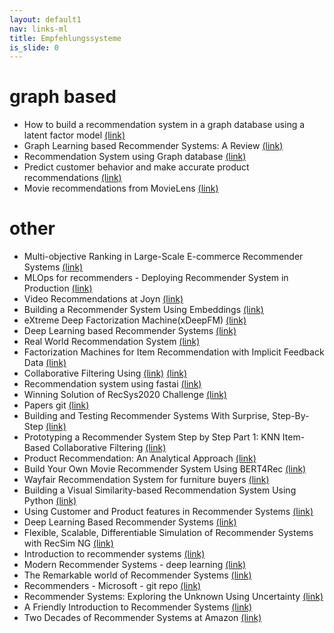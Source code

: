 ```yaml
---
layout: default1
nav: links-ml
title: Empfehlungssysteme
is_slide: 0
---
```

# graph based       
- How to build a recommendation system in a graph database using a latent factor model
[(link)](https://towardsdatascience.com/how-to-build-a-recommendation-system-in-a-graph-database-using-a-latent-factor-model-fa2d142f874)
- Graph Learning based Recommender Systems: A Review
[(link)](https://arxiv.org/abs/2105.06339)
- Recommendation System using Graph database
[(link)](https://47billion.com/blog/recommendation-system-using-graph-database/)
- Predict customer behavior and make accurate product recommendations
[(link)](https://memgraph.com/recommendation-engine)
- Movie recommendations from MovieLens
[(link)](https://playground.memgraph.com/lesson/movielens-recommendation-systems-1)

# other
- Multi-objective Ranking in Large-Scale E-commerce Recommender Systems
[(link)](https://subirverma.medium.com/multi-objective-ranking-in-large-scale-e-commerce-recommender-systems-9bab88bc00a8)
- MLOps for recommenders - Deploying Recommender System in Production
[(link)](https://ai.plainenglish.io/mlops-for-recommenders-deploying-recommender-system-in-production-8452d90d5b87)
- Video Recommendations at Joyn
[(link)](https://medium.com/tech-p7s1/video-recommendations-at-joyn-two-tower-or-not-to-tower-that-was-never-a-question-6c6f182ade7c)
- Building a Recommender System Using Embeddings
[(link)](https://drop.engineering/building-a-recommender-system-using-embeddings-de5a30e655aa)
- eXtreme Deep Factorization Machine(xDeepFM)
[(link)](https://towardsdatascience.com/extreme-deep-factorization-machine-xdeepfm-1ba180a6de78)
- Deep Learning based Recommender Systems
[(link)](https://towardsdatascience.com/deep-learning-based-recommender-systems-3d120201db7e)
- Real World Recommendation System
[(link)](https://blog.fennel.ai/p/real-world-recommendation-system?s=r)
- Factorization Machines for Item Recommendation with Implicit Feedback Data
[(link)](https://towardsdatascience.com/factorization-machines-for-item-recommendation-with-implicit-feedback-data-5655a7c749db)
- Collaborative Filtering Using 
[(link)](http://fast.ai)
[(link)](https://towardsdatascience.com/collaborative-filtering-using-fast-ai-f33cfea62812)
- Recommendation system using fastai
[(link)](https://medium.com/analytics-vidhya/collaborative-filtering-a-sincere-perspicacity-ad034113878b)
- Winning Solution of RecSys2020 Challenge
[(link)](https://medium.com/rapids-ai/winning-solution-of-recsys2020-challenge-gpu-accelerated-feature-engineering-and-training-for-cd67c5a87b1f)
- Papers git
[(link)](https://github.com/eugeneyan/applied-ml#recommendation)
- Building and Testing Recommender Systems With Surprise, Step-By-Step
[(link)](https://towardsdatascience.com/building-and-testing-recommender-systems-with-surprise-step-by-step-d4ba702ef80b)
- Prototyping a Recommender System Step by Step Part 1: KNN Item-Based Collaborative Filtering
[(link)](https://towardsdatascience.com/prototyping-a-recommender-system-step-by-step-part-1-knn-item-based-collaborative-filtering-637969614ea)
- Product Recommendation: An Analytical Approach
[(link)](https://blog.azeemmumtaz.com/product-recommendation-in-an-ecommerce-platform-a-case-study-f2340c243db6)
- Build Your Own Movie Recommender System Using BERT4Rec
[(link)](https://towardsdatascience.com/build-your-own-movie-recommender-system-using-bert4rec-92e4e34938c5)
- Wayfair Recommendation System for furniture buyers
[(link)](https://medium.com/web-mining-is688-spring-2021/wayfair-recommendation-system-for-furniture-buyers-906c3f2d0427)
- Building a Visual Similarity-based Recommendation System Using Python
[(link)](https://medium.com/geekculture/building-a-visual-similarity-based-recommendation-system-using-python-872a5bea568e)
- Using Customer and Product features in Recommender Systems
[(link)](https://medium.com/mlearning-ai/using-customer-and-product-features-in-recommender-systems-2734258873cf)
- Deep Learning Based Recommender Systems
[(link)](https://medium.com/sciforce/deep-learning-based-recommender-systems-b61a5ddd5456)
- Flexible, Scalable, Differentiable Simulation of Recommender Systems with RecSim NG
[(link)](https://ai.googleblog.com/2021/04/flexible-scalable-differentiable.html)
- Introduction to recommender systems
[(link)](https://towardsdatascience.com/introduction-to-recommender-systems-6c66cf15ada)
- Modern Recommender Systems - deep learning
[(link)](https://towardsdatascience.com/modern-recommender-systems-a0c727609aa8)
- The Remarkable world of Recommender Systems
[(link)](https://towardsdatascience.com/the-remarkable-world-of-recommender-systems-bff4b9cbe6a7)
- Recommenders - Microsoft - git repo
[(link)](https://github.com/Microsoft/Recommenders)
- Recommender Systems: Exploring the Unknown Using Uncertainty
[(link)](https://engineering.taboola.com/recommender-systems-exploring-the-unknown-using-uncertainty/)
- A Friendly Introduction to Recommender Systems
[(link)](https://www.linkedin.com/pulse/friendly-introduction-recommender-systems-oren-tevet/)
- Two Decades of Recommender Systems at Amazon
[(link)](https://www.computer.org/csdl/mags/ic/2017/03/mic2017030012.html)
 